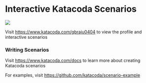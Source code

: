 # Interactive Katacoda Scenarios

[![](http://shields.katacoda.com/katacoda/gbraju0404/count.svg)](https://www.katacoda.com/gbraju0404 "Get your profile on Katacoda.com")

Visit https://www.katacoda.com/gbraju0404 to view the profile and interactive scenarios

### Writing Scenarios
Visit https://www.katacoda.com/docs to learn more about creating Katacoda scenarios

For examples, visit https://github.com/katacoda/scenario-example
